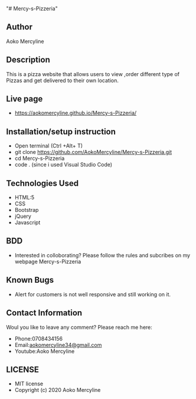 "# Mercy-s-Pizzeria" 
## Author
Aoko Mercyline
## Description
This is a pizza website that allows users to view ,order different type of Pizzas and get delivered to their own location.

## Live page
* https://aokomercyline.github.io/Mercy-s-Pizzeria/
## Installation/setup instruction
* Open terminal (Ctrl +Alt+ T)
* git clone https://github.com/AokoMercyline/Mercy-s-Pizzeria.git
* cd Mercy-s-Pizzeria
* code . (since i used Visual Studio  Code)

## Technologies Used
* HTML:5
* CSS
* Bootstrap
* jQuery
* Javascript 

## BDD
* Interested in colloborating? Please follow the rules and subcribes on my webpage Mercy-s-Pizzeria

## Known Bugs

* Alert for customers is not well responsive and still working on it.

## Contact Information
Woul you like to leave any comment? Please reach me here:
* Phone:0708434156
* Email:aokomercyline34@gmail.com
* Youtube:Aoko Mercyline

##  LICENSE
* MIT license
* Copyright (c) 2020 Aoko Mercyline